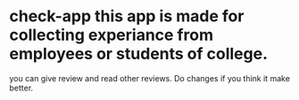 # check-app this app is made for collecting experiance from employees or students of college.
you can give review and read other reviews.
Do changes if you think it make better.
